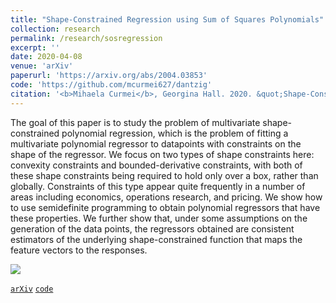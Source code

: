 ```yaml
---
title: "Shape-Constrained Regression using Sum of Squares Polynomials"
collection: research
permalink: /research/sosregression
excerpt: ''
date: 2020-04-08
venue: 'arXiv'
paperurl: 'https://arxiv.org/abs/2004.03853'
code: 'https://github.com/mcurmei627/dantzig'
citation: '<b>Mihaela Curmei</b>, Georgina Hall. 2020. &quot;Shape-Constrained Regression using Sum of Squares Polynomials&quot;.'
---
```

The goal of this paper is to study the problem of multivariate shape-constrained polynomial
regression, which is the problem of fitting a multivariate polynomial regressor to datapoints with
constraints on the shape of the regressor. We focus on two types of shape constraints here: convexity
constraints and bounded-derivative constraints, with both of these shape constraints being required
to hold only over a box, rather than globally. Constraints of this type appear quite frequently in a number of areas including economics,
operations research, and pricing. We show how to use semidefinite programming to obtain
polynomial regressors that have these properties. We further show that, under some assumptions
on the generation of the data points, the regressors obtained are consistent estimators of the
underlying shape-constrained function that maps the feature vectors to the responses.


![](../../images/sos_regression.png)


[`arXiv`](https://arxiv.org/abs/2004.03853)
[`code`](https://github.com/mcurmei627/dantzig)
